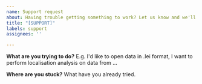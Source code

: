 ```yaml
---
name: Support request
about: Having trouble getting something to work? Let us know and we'll try and help. Support is also available by emailing support@python-microscopy.org, choose this option if you would like the question and answer to be publicly searchable (and especially if you think this is likely to effect multiple people and should really be in our docs).
title: "[SUPPORT]"
labels: support
assignees: ''

---
```


**What are you trying to do?**
E.g. I'd like to open data in .lei format, I want to perform
localisation analysis on data from ... 

**Where are you stuck?**
What have you already tried.


